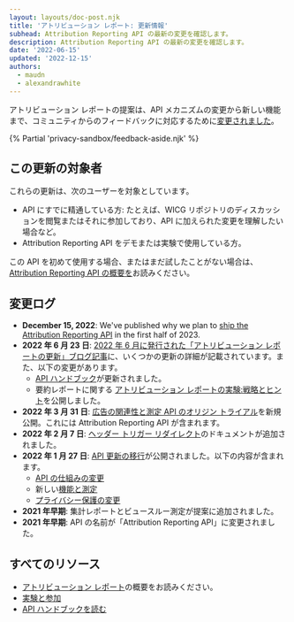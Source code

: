 ```yaml
---
layout: layouts/doc-post.njk
title: 'アトリビューション レポート: 更新情報'
subhead: Attribution Reporting API の最新の変更を確認します。
description: Attribution Reporting API の最新の変更を確認します。
date: '2022-06-15'
updated: '2022-12-15'
authors:
  - maudn
  - alexandrawhite
---
```


アトリビューション レポートの提案は、API メカニズムの変更から新しい機能まで、コミュニティからのフィードバックに対応するために[変更されました](#changelog)。

{% Partial 'privacy-sandbox/feedback-aside.njk' %}

## この更新の対象者

これらの更新は、次のユーザーを対象としています。

- API にすでに精通している方: たとえば、WICG リポジトリのディスカッションを閲覧またはそれに参加しており、API に加えられた変更を理解したい場合など。
- Attribution Reporting API をデモまたは実験で使用している方。

この API を初めて使用する場合、またはまだ試したことがない場合は、[Attribution Reporting API の概要を](/docs/privacy-sandbox/attribution-reporting-introduction/)お読みください。

## 変更ログ

- **December 15, 2022**: We've published why we plan to [ship the Attribution Reporting API](/docs/privacy-sandbox/attribution-reporting/chrome-shipping) in the first half of 2023.
- **2022 年 6 月 23 日**: [2022 年 6 月に発行された「アトリビューション レポートの更新」ブログ記事](/blog/attribution-reporting-updates-june-2022)に、いくつかの更新の詳細が記載されています。また、以下の変更があります。
    - [API ハンドブック](https://docs.google.com/document/d/1BXchEk-UMgcr2fpjfXrQ3D8VhTR-COGYS1cwK_nyLfg/edit)が更新されました。
    - 要約レポートに関する [アトリビューション レポートの実験:戦略とヒント](https://docs.google.com/document/d/1bU0a_njpDcRd9vDR0AJjwJjrf3Or8vAzyfuK8JZDEfo/edit?usp=sharing)を公開しました。
- **2022 年 3 月 31 日**: [広告の関連性と測定 API のオリジン トライアル](/blog/privacy-sandbox-unified-origin-trial/)を新規公開。これには Attribution Reporting API が含まれます。
- **2022 年 2 月 7 日**: [ヘッダー トリガー リダイレクト](/blog/attribution-reporting-jan-2022-updates/#header-trigger-redirect)のドキュメントが追加されました。
- **2022 年 1 月 27 日**: [API 更新の移行](/blog/attribution-reporting-jan-2022-updates/)が公開されました。以下の内容が含まれます。
    - [API の仕組みの変更](/blog/attribution-reporting-jan-2022-updates/#mechanism-changes)
    - 新しい[機能と測定](/blog/attribution-reporting-jan-2022-updates/#new-features)
    - [プライバシー保護の変更](/blog/attribution-reporting-jan-2022-updates/#privacy-changes)
- **2021 年早期**: 集計レポートとビュースルー測定が提案に追加されました。
- **2021 年早期**: API の名前が「Attribution Reporting API」に変更されました。

## すべてのリソース

- [アトリビューション レポート](/docs/privacy-sandbox/attribution-reporting-introduction/)の概要をお読みください。
- [実験と参加](/docs/privacy-sandbox/attribution-reporting-experiment/)
- [API ハンドブックを読む](https://docs.google.com/document/d/1BXchEk-UMgcr2fpjfXrQ3D8VhTR-COGYS1cwK_nyLfg/edit?usp=sharing)
